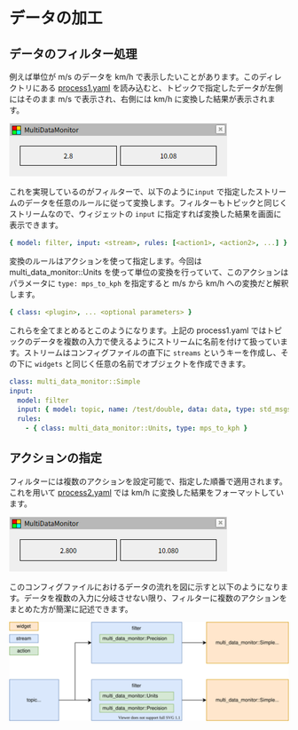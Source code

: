 # データの加工

## データのフィルター処理

例えば単位が m/s のデータを km/h で表示したいことがあります。このディレクトリにある [process1.yaml](process1.yaml) を読み込むと、トピックで指定したデータが左側にはそのまま m/s で表示され、右側には km/h に変換した結果が表示されます。

![process1](process1.png)

これを実現しているのがフィルターで、以下のように`input` で指定したストリームのデータを任意のルールに従って変換します。フィルターもトピックと同じくストリームなので、ウィジェットの `input` に指定すれば変換した結果を画面に表示できます。

```yaml
{ model: filter, input: <stream>, rules: [<action1>, <action2>, ...] }
```

変換のルールはアクションを使って指定します。今回は multi_data_monitor::Units を使って単位の変換を行っていて、このアクションはパラメータに `type: mps_to_kph` を指定すると m/s から km/h への変換だと解釈します。

```yaml
{ class: <plugin>, ... <optional parameters> }
```

これらを全てまとめるとこのようになります。上記の process1.yaml ではトピックのデータを複数の入力で使えるようにストリームに名前を付けて扱っています。ストリームはコンフィグファイルの直下に `streams` というキーを作成し、その下に `widgets` と同じく任意の名前でオブジェクトを作成できます。

```yaml
class: multi_data_monitor::Simple
input:
  model: filter
  input: { model: topic, name: /test/double, data: data, type: std_msgs/msg/Float64 }
  rules:
    - { class: multi_data_monitor::Units, type: mps_to_kph }
```

## アクションの指定

フィルターには複数のアクションを設定可能で、指定した順番で適用されます。これを用いて [process2.yaml](process2.yaml) では km/h に変換した結果をフォーマットしています。

![process2](process2.png)

このコンフィグファイルにおけるデータの流れを図に示すと以下のようになります。データを複数の入力に分岐させない限り、フィルターに複数のアクションをまとめた方が簡潔に記述できます。

![process2-data-flow](process2.drawio.svg)
